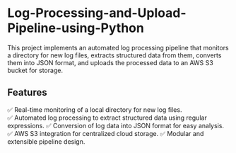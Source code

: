 # Log-Processing-and-Upload-Pipeline-using-Python
This project implements an automated log processing pipeline that monitors a directory for new log files, extracts structured data from them, converts them into JSON format, and uploads the processed data to an AWS S3 bucket for storage.
## Features
✅ Real-time monitoring of a local directory for new log files.\
✅ Automated log processing to extract structured data using regular expressions. 
✅ Conversion of log data into JSON format for easy analysis. 
✅ AWS S3 integration for centralized cloud storage. 
✅ Modular and extensible pipeline design.

